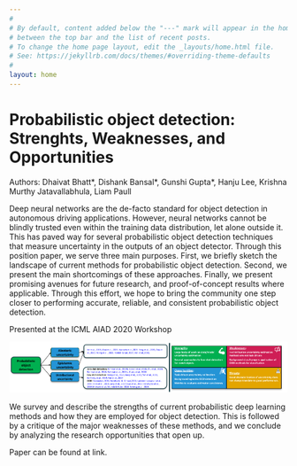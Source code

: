 ```yaml
---
#
# By default, content added below the "---" mark will appear in the home page
# between the top bar and the list of recent posts.
# To change the home page layout, edit the _layouts/home.html file.
# See: https://jekyllrb.com/docs/themes/#overriding-theme-defaults
#
layout: home
---
```


# Probabilistic object detection: Strenghts, Weaknesses, and Opportunities

Authors: Dhaivat Bhatt*, Dishank Bansal*, Gunshi Gupta*, Hanju Lee, Krishna Murthy Jatavallabhula, Liam Paull

Deep neural networks are the de-facto standard for object detection in autonomous driving applications. However, neural networks cannot be blindly trusted even within the training data distribution, let alone outside it. This has paved way for several probabilistic object detection techniques that measure uncertainty in the outputs of an object detector. Through this position paper, we serve three main purposes. First, we briefly sketch the landscape of current methods for probabilistic object detection. Second, we present the main shortcomings of these approaches. Finally, we present promising avenues for future research, and proof-of-concept results where applicable. Through this effort, we hope to bring the community one step closer to performing accurate, reliable, and consistent probabilistic object detection.


Presented at the ICML AIAD 2020 Workshop

<img src="assets/taxonomy.png" alt="taxomony" class="inline"/>

We survey and describe the strengths of current probabilistic deep learning methods and how they are employed for object detection. This is followed by a critique of the major weaknesses of these methods, and we conclude by analyzing the research opportunities that open up.

Paper can be found at link.
